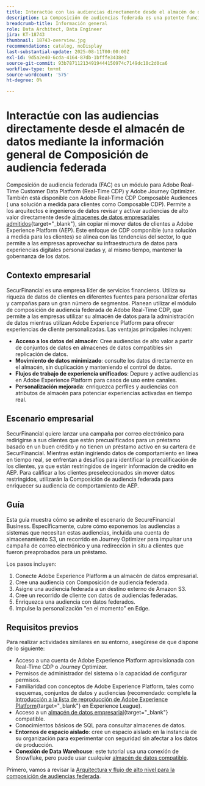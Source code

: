 ```yaml
---
title: Interactúe con las audiencias directamente desde el almacén de datos mediante la información general de Composición de audiencia federada
description: La Composición de audiencias federada es una potente función que permite a los arquitectos e ingenieros de datos depurar y activar audiencias de alto valor directamente desde los almacenes de datos admitidos.
breadcrumb-title: Información general
role: Data Architect, Data Engineer
jira: KT-18743
thumbnail: 18743-overview.jpg
recommendations: catalog, noDisplay
last-substantial-update: 2025-08-11T00:00:00Z
exl-id: 9d5a2e40-6cda-4164-87db-1bfffe3438e3
source-git-commit: 93b787112134919444150974c7149dc10c2d0ca6
workflow-type: tm+mt
source-wordcount: '575'
ht-degree: 0%

---
```


# Interactúe con las audiencias directamente desde el almacén de datos mediante la información general de Composición de audiencia federada

Composición de audiencia federada (FAC) es un módulo para Adobe Real-Time Customer Data Platform (Real-Time CDP) y Adobe Journey Optimizer. También está disponible con Adobe Real-Time CDP Composable Audiences ( una solución a medida para clientes como Composable CDP). Permite a los arquitectos e ingenieros de datos revisar y activar audiencias de alto valor directamente desde [almacenes de datos empresariales admitidos](https://experienceleague.adobe.com/es/docs/federated-audience-composition/using/start/access-prerequisites){target="_blank"}, sin copiar ni mover datos de clientes a Adobe Experience Platform (AEP). Este enfoque de CDP componible (una solución a medida para los clientes) se alinea con las tendencias del sector, lo que permite a las empresas aprovechar su infraestructura de datos para experiencias digitales personalizadas y, al mismo tiempo, mantener la gobernanza de los datos.

## Contexto empresarial

SecurFinancial es una empresa líder de servicios financieros. Utiliza su riqueza de datos de clientes en diferentes fuentes para personalizar ofertas y campañas para un gran número de segmentos. Planean utilizar el módulo de composición de audiencia federada de Adobe Real-Time CDP, que permite a las empresas utilizar su almacén de datos para la administración de datos mientras utilizan Adobe Experience Platform para ofrecer experiencias de cliente personalizadas. Las ventajas principales incluyen:

- **Acceso a los datos del almacén**: Cree audiencias de alto valor a partir de conjuntos de datos en almacenes de datos compatibles sin replicación de datos.
- **Movimiento de datos minimizado**: consulte los datos directamente en el almacén, sin duplicación y manteniendo el control de datos.
- **Flujos de trabajo de experiencia unificados**: Depure y active audiencias en Adobe Experience Platform para casos de uso entre canales.
- **Personalización mejorada**: enriquezca perfiles y audiencias con atributos de almacén para potenciar experiencias activadas en tiempo real.

## Escenario empresarial

SecurFinancial quiere lanzar una campaña por correo electrónico para redirigirse a sus clientes que están precualificados para un préstamo basado en un buen crédito y no tienen un préstamo activo en su cartera de SecurFinancial. Mientras están ingiriendo datos de comportamiento en línea en tiempo real, se enfrentan a desafíos para identificar la precalificación de los clientes, ya que están restringidos de ingerir información de crédito en AEP. Para calificar a los clientes preseleccionados sin mover datos restringidos, utilizarán la Composición de audiencia federada para enriquecer su audiencia de comportamiento de AEP.

## Guía

Esta guía muestra cómo se admite el escenario de SecureFinancial Business. Específicamente, cubre cómo exponemos las audiencias a sistemas que necesitan estas audiencias, incluida una cuenta de almacenamiento S3, un recorrido en Journey Optimizer para impulsar una campaña de correo electrónico y una redirección in situ a clientes que fueron preaprobados para un préstamo.

Los pasos incluyen:

1. Conecte Adobe Experience Platform a un almacén de datos empresarial.
2. Cree una audiencia con Composición de audiencia federada.
3. Asigne una audiencia federada a un destino externo de Amazon S3.
4. Cree un recorrido de cliente con datos de audiencias federadas.
5. Enriquezca una audiencia con datos federados.
6. Impulse la personalización &quot;en el momento&quot; en Edge.

## Requisitos previos

Para realizar actividades similares en su entorno, asegúrese de que dispone de lo siguiente:

- Acceso a una cuenta de Adobe Experience Platform aprovisionada con Real-Time CDP o Journey Optimizer.
- Permisos de administrador del sistema o la capacidad de configurar permisos.
- Familiaridad con conceptos de Adobe Experience Platform, tales como esquemas, conjuntos de datos y audiencias (recomendado: complete la [Introducción a la lista de reproducción de Adobe Experience Platform](https://experienceleague.adobe.com/es/playlists/experience-platform-introduction?lang=en){target="_blank"} en Experience League).
- Acceso a un [almacén de datos empresarial](https://experienceleague.adobe.com/es/docs/federated-audience-composition/using/start/access-prerequisites){target="_blank"} compatible.
- Conocimientos básicos de SQL para consultar almacenes de datos.
- **Entornos de espacio aislado**: cree un espacio aislado en la instancia de su organización para experimentar con seguridad sin afectar a los datos de producción.
- **Conexión de Data Warehouse**: este tutorial usa una conexión de Snowflake, pero puede usar cualquier [almacén de datos compatible](https://experienceleague.adobe.com/es/docs/federated-audience-composition/using/start/access-prerequisites).

Primero, vamos a revisar la [Arquitectura y flujo de alto nivel para la composición de audiencias federada](fac-architecture-and-flow.md).
